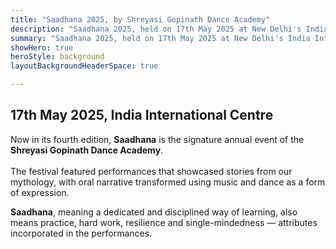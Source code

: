 ```yaml
---
title: "Saadhana 2025, by Shreyasi Gopinath Dance Academy"
description: "Saadhana 2025, held on 17th May 2025 at New Delhi's India International Centre, was the fourth edition of the annual dance festival of students of the Shreyasi Gopinath Dance Academy"
summary: "Saadhana 2025, held on 17th May 2025 at New Delhi's India International Centre, was the fourth edition of the annual dance festival of students of the Shreyasi Gopinath Dance Academy"
showHero: true
heroStyle: background
layoutBackgroundHeaderSpace: true

---
```

<h2>17th May 2025, India International Centre</h2>

Now in its fourth edition, **Saadhana** is the signature annual event of the **Shreyasi Gopinath Dance Academy**. <br />
<br />
The festival featured performances that showcased stories from our mythology, with oral narrative transformed using music and dance as a form of expression.

**Saadhana**, meaning a dedicated and disciplined way of learning, also means practice, hard work, resilience and single-mindedness — attributes incorporated in the performances.<a name="2025"></a>

